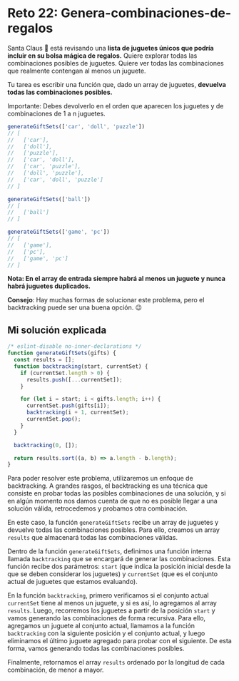 # Reto 22: Genera-combinaciones-de-regalos

Santa Claus 🎅 está revisando una **lista de juguetes únicos que podría incluir en su bolsa mágica de regalos.** Quiere explorar todas las combinaciones posibles de juguetes. Quiere ver todas las combinaciones que realmente contengan al menos un juguete.

Tu tarea es escribir una función que, dado un array de juguetes, **devuelva todas las combinaciones posibles.**

Importante: Debes devolverlo en el orden que aparecen los juguetes y de combinaciones de 1 a n juguetes.

```js
generateGiftSets(['car', 'doll', 'puzzle'])
// [
//   ['car'],
//   ['doll'],
//   ['puzzle'],
//   ['car', 'doll'],
//   ['car', 'puzzle'],
//   ['doll', 'puzzle'],
//   ['car', 'doll', 'puzzle']
// ]

generateGiftSets(['ball'])
// [
//   ['ball']
// ]

generateGiftSets(['game', 'pc'])
// [
//   ['game'],
//   ['pc'],
//   ['game', 'pc']
// ]
```

**Nota: En el array de entrada siempre habrá al menos un juguete y nunca habrá juguetes duplicados.**

**Consejo**: Hay muchas formas de solucionar este problema, pero el backtracking puede ser una buena opción. 😉

## Mi solución explicada

```js
/* eslint-disable no-inner-declarations */
function generateGiftSets(gifts) {
  const results = [];
  function backtracking(start, currentSet) {
    if (currentSet.length > 0) {
      results.push([...currentSet]);
    }

    for (let i = start; i < gifts.length; i++) {
      currentSet.push(gifts[i]);
      backtracking(i + 1, currentSet);
      currentSet.pop();
    }
  }

  backtracking(0, []);

  return results.sort((a, b) => a.length - b.length);
}
```

Para poder resolver este problema, utilizaremos un enfoque de backtracking. A grandes rasgos, el backtracking es una técnica que consiste en probar todas las posibles combinaciones de una solución, y si en algún momento nos damos cuenta de que no es posible llegar a una solución válida, retrocedemos y probamos otra combinación.

En este caso, la función `generateGiftSets` recibe un array de juguetes y devuelve todas las combinaciones posibles. Para ello, creamos un array `results` que almacenará todas las combinaciones válidas.

Dentro de la función `generateGiftSets`, definimos una función interna llamada `backtracking` que se encargará de generar las combinaciones. Esta función recibe dos parámetros: `start` (que indica la posición inicial desde la que se deben considerar los juguetes) y `currentSet` (que es el conjunto actual de juguetes que estamos evaluando).

En la función `backtracking`, primero verificamos si el conjunto actual `currentSet` tiene al menos un juguete, y si es así, lo agregamos al array `results`. Luego, recorremos los juguetes a partir de la posición `start` y vamos generando las combinaciones de forma recursiva. Para ello, agregamos un juguete al conjunto actual, llamamos a la función `backtracking` con la siguiente posición y el conjunto actual, y luego eliminamos el último juguete agregado para probar con el siguiente. De esta forma, vamos generando todas las combinaciones posibles.

Finalmente, retornamos el array `results` ordenado por la longitud de cada combinación, de menor a mayor.